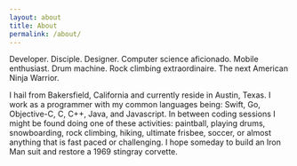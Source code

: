 ```yaml
---
layout: about
title: About
permalink: /about/
---
```


Developer. Disciple. Designer. Computer science aficionado. Mobile enthusiast. Drum machine. Rock climbing extraordinaire. The next American Ninja Warrior. 

I hail from Bakersfield, California and currently reside in Austin, Texas. I work as a programmer with my common languages being: Swift, Go, Objective-C, C, C++, Java, and Javascript. In between coding sessions I might be found doing one of these activities: paintball, playing drums, snowboarding, rock climbing, hiking, ultimate frisbee, soccer, or almost anything that is fast paced or challenging. I hope someday to build an Iron Man suit and restore a 1969 stingray corvette.